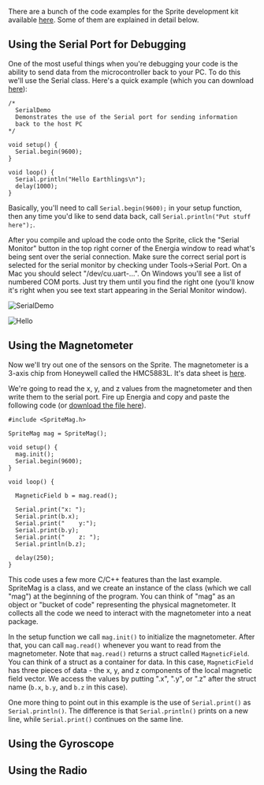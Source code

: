 There are a bunch of the code examples for the Sprite development kit available [here](https://github.com/zacinaction/kicksat/tree/master/DevelopmentKit/Energia). Some of them are explained in detail below.

## Using the Serial Port for Debugging

One of the most useful things when you're debugging your code is the ability to send data from the microcontroller back to your PC. To do this we'll use the Serial class. Here's a quick example (which you can download [here](https://github.com/zacinaction/kicksat/blob/master/DevelopmentKit/Energia/SerialDemo/SerialDemo.ino)):

```
/*
  SerialDemo
  Demonstrates the use of the Serial port for sending information
  back to the host PC
*/

void setup() {
  Serial.begin(9600);
}

void loop() {
  Serial.println("Hello Earthlings\n");
  delay(1000);
}
```

Basically, you'll need to call `Serial.begin(9600);` in your setup function, then any time you'd like to send data back, call `Serial.println("Put stuff here");`.

After you compile and upload the code onto the Sprite, click the "Serial Monitor" button in the top right corner of the Energia window to read what's being sent over the serial connection. Make sure the correct serial port is selected for the serial monitor by checking under Tools->Serial Port. On a Mac you should select "/dev/cu.uart-...". On Windows you'll see a list of numbered COM ports. Just try them until you find the right one (you'll know it's right when you see text start appearing in the Serial Monitor window). 

![SerialDemo](https://dl.dropbox.com/u/19178351/GItHub%20Wiki%20Pictures/Example_SerialDemo.png)

![Hello](https://dl.dropbox.com/u/19178351/GItHub%20Wiki%20Pictures/Example_SerialHello.png)

## Using the Magnetometer

Now we'll try out one of the sensors on the Sprite. The magnetometer is a 3-axis chip from Honeywell called the HMC5883L. It's data sheet is [here](http://dlnmh9ip6v2uc.cloudfront.net/datasheets/Sensors/Magneto/HMC5883L-FDS.pdf).

We're going to read the x, y, and z values from the magnetometer and then write them to the serial port. Fire up Energia and copy and paste the following code (or [download the file here](https://github.com/zacinaction/kicksat/blob/master/DevelopmentKit/Energia/MagnetometerDemo/MagnetometerDemo.ino)).

```
#include <SpriteMag.h>

SpriteMag mag = SpriteMag();

void setup() {
  mag.init();
  Serial.begin(9600);
}

void loop() {
  
  MagneticField b = mag.read();
  
  Serial.print("x: ");
  Serial.print(b.x);
  Serial.print("    y:");
  Serial.print(b.y);
  Serial.print("    z: ");
  Serial.println(b.z);
  
  delay(250);
}
```

This code uses a few more C/C++ features than the last example. SpriteMag is a class, and we create an instance of the class (which we call "mag") at the beginning of the program. You can think of "mag" as an object or "bucket of code" representing the physical magnetometer. It collects all the code we need to interact with the magnetometer into a neat package.

In the setup function we call `mag.init()` to initialize the magnetometer. After that, you can call `mag.read()` whenever you want to read from the magnetometer. Note that `mag.read()` returns a struct called `MagneticField`. You can think of a struct as a container for data. In this case, `MagneticField` has three pieces of data - the x, y, and z components of the local magnetic field vector. We access the values by putting ".x", ".y", or ".z" after the struct name (`b.x`, `b.y`, and `b.z` in this case).

One more thing to point out in this example is the use of `Serial.print()` as `Serial.println()`. The difference is that `Serial.println()` prints on a new line, while `Serial.print()` continues on the same line.

## Using the Gyroscope

## Using the Radio